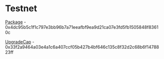 # Testnet

[Package](https://testnet.suivision.xyz/package/0x4dc95b5c1f1c797e3bb96b7a71eeafbf9ea9d21ca07e3fd5fb1505848f83610c) - 0x4dc95b5c1f1c797e3bb96b7a71eeafbf9ea9d21ca07e3fd5fb1505848f83610c

[UpgradeCap](https://testnet.suivision.xyz/object/0x33f2a9464a03e4a1c6a407ccf05b427b4bf646c135c8f32d2c68b6f1478823ff) - 0x33f2a9464a03e4a1c6a407ccf05b427b4bf646c135c8f32d2c68b6f1478823ff
